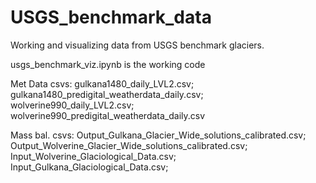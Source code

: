 # USGS_benchmark_data

Working and visualizing data from USGS benchmark glaciers.

usgs_benchmark_viz.ipynb is the working code

Met Data csvs:
gulkana1480_daily_LVL2.csv; gulkana1480_predigital_weatherdata_daily.csv; wolverine990_daily_LVL2.csv; wolverine990_predigital_weatherdata_daily.csv

Mass bal. csvs:
Output_Gulkana_Glacier_Wide_solutions_calibrated.csv; Output_Wolverine_Glacier_Wide_solutions_calibrated.csv; Input_Wolverine_Glaciological_Data.csv; Input_Gulkana_Glaciological_Data.csv; 
